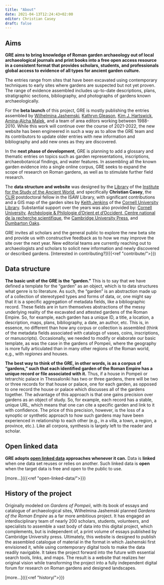 ```yaml
---
title: "About"
date: 2021-04-13T12:24:43+02:00
editor: Christian Casey
draft: false
---
```


## Aims

**GRE aims to bring knowledge of Roman garden archaeology out of local archaeological journals and print books into a free open access resource in a consistent format that provides scholars, students, and professionals global access to evidence of all types for ancient garden culture.**

The entries range from sites that have been excavated using contemporary techniques to early sites where gardens are suspected but not yet proven. The range of evidence assembled includes up-to-date descriptions, plans, stratigraphic sections, bibliography, and photographs of gardens known archaeologically.

For the **beta launch** of this project, GRE is mostly publishing the entries assembled by [Wilhelmina Jashemski](https://en.wikipedia.org/wiki/Wilhelmina_Feemster_Jashemski), [Kathryn Gleason](https://archaeology.cornell.edu/kathryn-gleason), [Kim J. Hartswick](https://cunyba.cuny.edu/staff/kim-hartswick/), [Amina-Aïcha Malek](http://www.archeo.ens.fr/Malek-Amina-Aicha.html?lang=fr), and a team of area editors working between 1988-2010. While this work will continue over the course of 2021-2022, the new website has been engineered in such a way as to allow the GRE team and its contributors to update older entries with new information and bibliography and add new ones as they are discovered.

In the **next phase of development**, GRE is planning to add a glossary and thematic entries on topics such as garden representations, inscriptions, archaeobotanical findings, and water features. In assembling all the known garden evidence into a single online corpus, GRE seeks to expand the scope of research on Roman gardens, as well as to stimulate further field research.

The **data structure and website** was designed by the [Library](https://isaw.nyu.edu/library) of the [Institute for the Study of the Ancient World](https://isaw.nyu.edu/), and specifically **Christian Casey**, the [CLIR](https://www.clir.org/) postdoctoral fellow in the ISAW Library, with significant contributions and a GIS map of the garden sites by [Keith Jenkins](https://guides.library.cornell.edu/prf.php?account_id=9255) of the [Cornell University Library](https://www.cornell.edu/academics/library.cfm). Substantial support over the years was also provided by: [Cornell University](https://archaeology.cornell.edu/gardens-roman-empire-project), [Archéologie & Philologie d’Orient et d’Occident, Centre national de la recherche scientifique](http://www.archeo.ens.psl.eu/), the [Cambridge University Press](https://www.cambridge.org/core/books/gardens-of-the-roman-empire/929D2F393E71CB9233AE3790C424EEF9), and [Dumbarton Oaks](https://www.doaks.org/research/garden-landscape/resources/doaks-garden-archaeology).

GRE invites all scholars and the general public to explore the new beta site and provide us with constructive feedback as to how we may improve the site over the next year. New editorial teams are currently reaching out to archaeologists and scholars to solicit new information and newly discovered or described gardens. [Interested in contributing?]({{<ref "contribute/">}})

## Data structure

**The basic unit of the GRE is the “garden.”** This is to say that we have defined a template for the “garden” as an object, which is to data structures what genre is to literature. As such, the “garden” is an abstraction made up of a collection of stereotyped types and forms of data, or, one might say that it is a specific aggregation of metadata fields, like a bibliographic record. These fields are in turn themselves abstractions of the messy underlying reality of the excavated and attested gardens of the Roman Empire. So, for example, each garden has a unique ID, a title, a location, a description, maps, plans, bibliography, a date, an author, etc. This is, in essence, no different than how any corpus or collection is assembled (think of the metadata fields associated with catalogs of vases, coins, inscriptions, or manuscripts). Occasionally, we needed to modify or elaborate our basic template, as was the case in the gardens of Pompeii, where the geography is more fully articulated than in many other regions of the Roman world, e,g., with *regiones* and houses.

**The best way to think of the GRE, in other words, is as a corpus of “gardens,” such that each identified garden of the Roman Empire has a unique record or file associated with it.** Thus, if a house in Pompeii or tetrarchic palace in Thessaloniki has two or three gardens, there will be two or three records for that house or  palace, one for each garden, as opposed to one record the house or palace which discusses all of the gardens together. The advantage of this approach is that one gains precision over gardens as an object of study. So, for example, each record has a stable, unique URL, which means that one can cite a specific garden and link to it with confidence. The price of this precision, however, is the loss of a synoptic or synthetic approach to how such gardens may have been experienced in relationship to each other (e.g., in a villa, a town, a region, a province, etc.). Like all corpora, synthesis is largely left to the reader and scholar.

## Open linked data

**GRE adopts [open linked data](https://en.wikipedia.org/wiki/Linked_data#Linked_open_data) approaches whenever it can.** Data is **linked** when one data set reuses or relies on another. Such linked data is **open** when the target data is free and open to the public to use.

[more...]({{<ref "open-linked-data/">}})


## History of the project

Originally modeled on *Gardens of Pompeii*, with its book of essays and catalogue of archaeological sites, Wilhelmina Jashemski planned *Gardens of the Roman Empire* as a far more ambitious project. It has engaged an interdisciplinary team of nearly 200 scholars, students, volunteers, and specialists to assemble a vast body of data into this digital project, which complements, but is independent of, a print volume of essays published by Cambridge University press. Ultimately, this website is designed to publish the assembled catalogue of material in the format in which Jashemski first envisioned it, while using contemporary digital tools to make the data readily navigable. It takes the project forward into the future with essential search tools, links, and maps. The result is a website that realizes her original vision while transforming the project into a fully independent digital forum for research on Roman gardens and designed landscapes.

[more...]({{<ref "history/">}})
